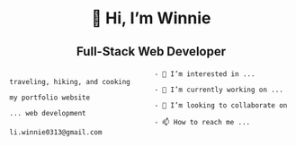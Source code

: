 # <p align="center"> 👋 Hi, I’m Winnie</p> 
## <p align="center"> Full-Stack Web Developer</p>


                                        - 👀 I’m interested in ... traveling, hiking, and cooking
                                        - 🌱 I’m currently working on ... my portfolio website
                                        - 💞️ I’m looking to collaborate on ... web development
                                        - 📫 How to reach me ... li.winnie0313@gmail.com

<!---
Winnie0313/Winnie0313 is a ✨ special ✨ repository because its `README.md` (this file) appears on your GitHub profile.
You can click the Preview link to take a look at your changes.
--->
